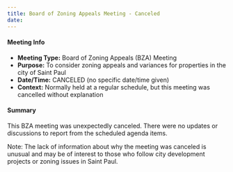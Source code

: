 ```yaml
---
title: Board of Zoning Appeals Meeting - Canceled
date: 
---
```

#### Meeting Info
* **Meeting Type:** Board of Zoning Appeals (BZA) Meeting
* **Purpose:** To consider zoning appeals and variances for properties in the city of Saint Paul
* **Date/Time:** CANCELED (no specific date/time given)
* **Context:** Normally held at a regular schedule, but this meeting was cancelled without explanation

#### Summary
This BZA meeting was unexpectedly canceled. There were no updates or discussions to report from the scheduled agenda items.

Note: The lack of information about why the meeting was canceled is unusual and may be of interest to those who follow city development projects or zoning issues in Saint Paul.

